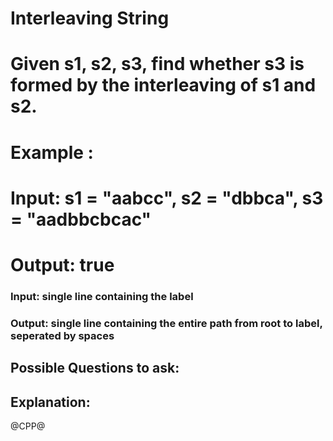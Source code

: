 # Interleaving String
# Given s1, s2, s3, find whether s3 is formed by the interleaving of s1 and s2.
# Example :
# Input: s1 = "aabcc", s2 = "dbbca", s3 = "aadbbcbcac"
# Output: true
### Input: single line containing the label
### Output: single line containing the entire path from root to label, seperated by spaces 

## Possible Questions to ask:

## Explanation:

@CPP@
